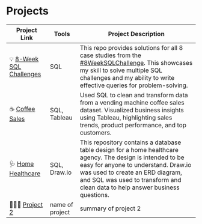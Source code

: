 # Projects

| Project Link | Tools | Project Description | 
|---|---|---|
| 💡 [8-Week SQL Challenges](https://github.com/lengvangz/8-Week-SQL-Challenge) | SQL | This repo provides solutions for all 8 case studies from the [#8WeekSQLChallenge](https://8weeksqlchallenge.com). This showcases my skill to solve multiple SQL challenges and my ability to write effective queries for problem-solving. | 
| ☕️ [Coffee Sales](https://github.com/lengvangz/Coffee-Sales) | SQL, Tableau | Used SQL to clean and transform data from a vending machine coffee sales dataset. Visualized business insights using Tableau, highlighting sales trends, product performance, and top customers.  |
| 🩺 [Home Healthcare](https://github.com/lengvangz/Home-Healthcare) | SQL, Draw.io | This repository contains a database table design for a home healthcare agency. The design is intended to be easy for anyone to understand. Draw.io was used to create an ERD diagram, and SQL was used to transform and clean data to help answer business questions.|
| 👩🏻‍⚕️ [Project 2](project2link) | name of project | summary of project 2 |

